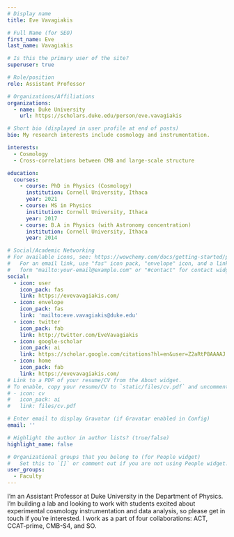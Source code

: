 ```yaml
---
# Display name
title: Eve Vavagiakis

# Full Name (for SEO)
first_name: Eve
last_name: Vavagiakis

# Is this the primary user of the site?
superuser: true

# Role/position
role: Assistant Professor

# Organizations/Affiliations
organizations:
  - name: Duke University
    url: https://scholars.duke.edu/person/eve.vavagiakis

# Short bio (displayed in user profile at end of posts)
bio: My research interests include cosmology and instrumentation.

interests:
  - Cosmology
  - Cross-correlations between CMB and large-scale structure

education:
  courses:
    - course: PhD in Physics (Cosmology)
      institution: Cornell University, Ithaca
      year: 2021
    - course: MS in Physics
      institution: Cornell University, Ithaca
      year: 2017
    - course: B.A in Physics (with Astronomy concentration)
      institution: Cornell University, Ithaca
      year: 2014

# Social/Academic Networking
# For available icons, see: https://wowchemy.com/docs/getting-started/page-builder/#icons
#   For an email link, use "fas" icon pack, "envelope" icon, and a link in the
#   form "mailto:your-email@example.com" or "#contact" for contact widget.
social:
  - icon: user
    icon_pack: fas
    link: https://evevavagiakis.com/
  - icon: envelope
    icon_pack: fas
    link: 'mailto:eve.vavagiakis@duke.edu'
  - icon: twitter
    icon_pack: fab
    link: http://twitter.com/EveVavagiakis
  - icon: google-scholar
    icon_pack: ai
    link: https://scholar.google.com/citations?hl=en&user=Z2aRtP8AAAAJ
  - icon: home
    icon_pack: fab
    link: https://evevavagiakis.com/
# Link to a PDF of your resume/CV from the About widget.
# To enable, copy your resume/CV to `static/files/cv.pdf` and uncomment the lines below.
# - icon: cv
#   icon_pack: ai
#   link: files/cv.pdf

# Enter email to display Gravatar (if Gravatar enabled in Config)
email: ''

# Highlight the author in author lists? (true/false)
highlight_name: false

# Organizational groups that you belong to (for People widget)
#   Set this to `[]` or comment out if you are not using People widget.
user_groups:
  - Faculty
---
```


I’m an Assistant Professor at Duke University in the Department of Physics. I’m building a lab and looking to work with students excited about experimental cosmology instrumentation and data analysis, so please get in touch if you’re interested. I work as a part of four collaborations: ACT, CCAT-prime, CMB-S4, and SO.
